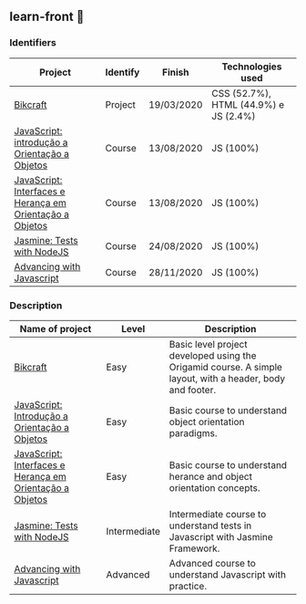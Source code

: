 ## learn-front 📙

### Identifiers

Project | Identify | Finish | Technologies used
---------------- | ---------------- | -------------- | --------------
[Bikcraft](https://github.com/lucalves/learn-front/tree/main/projects/01-bikcraft) | Project | 19/03/2020 | CSS (52.7%), HTML (44.9%) e JS (2.4%)
[JavaScript: introdução a Orientação a Objetos](#) | Course | 13/08/2020 | JS (100%)
[JavaScript: Interfaces e Herança em Orientação a Objetos](#) | Course | 13/08/2020 | JS (100%)
[Jasmine: Tests with NodeJS](#) | Course | 24/08/2020 | JS (100%)
[Advancing with Javascript](#) | Course | 28/11/2020 | JS (100%)

### Description

Name of project | Level | Description
---------------- | -------| --------------
[Bikcraft](https://github.com/lucalves/learn-front/tree/main/projects/01-bikcraft) | Easy | Basic level project developed using the Origamid course. A simple layout, with a header, body and footer.
[JavaScript: Introdução a Orientação a Objetos](#) | Easy | Basic course to understand object orientation paradigms.
[JavaScript: Interfaces e Herança em Orientação a Objetos](#) | Easy | Basic course to understand herance and object orientation concepts.
[Jasmine: Tests with NodeJS](#) | Intermediate | Intermediate course to understand tests in Javascript with Jasmine Framework.
[Advancing with Javascript](#) | Advanced | Advanced course to understand Javascript with practice.
